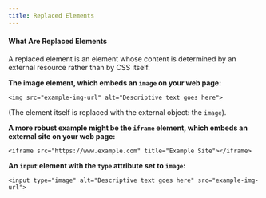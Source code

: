 ```yaml
---
title: Replaced Elements
---
```


#### What Are Replaced Elements

A replaced element is an element whose content is determined by an external resource rather than by CSS itself.


**The image element, which embeds an `image` on your web page:**

`<img src="example-img-url" alt="Descriptive text goes here">`

(The element itself is replaced with the external object: the `image`).


**A more robust example might be the `iframe` element, which embeds an external site on your web page:**

`<iframe src="https://www.example.com" title="Example Site"></iframe>`

**An `input` element with the `type` attribute set to `image`:**

`<input type="image" alt="Descriptive text goes here" src="example-img-url">`
